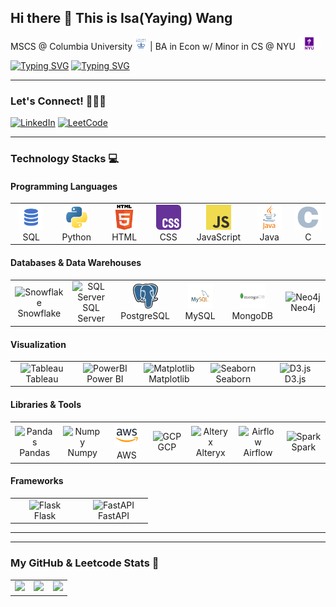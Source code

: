 ## Hi there 👋 This is Isa(Yaying) Wang

MSCS @ Columbia University <img height="20px" alt="columbia" src="./static/columbia-icon.png" /> | BA in Econ w/ Minor in CS @ NYU <img height="20px" alt="nyu" src="./static/nyu-icon.png" />

[![Typing SVG](https://readme-typing-svg.demolab.com?font=Kode+Mono&pause=1000&color=B2CCF7FF&repeat=false&random=false&width=435&lines=I+enjoy+coding+to+solve+issues)](https://git.io/typing-svg)
[![Typing SVG](https://readme-typing-svg.demolab.com?font=Kode+Mono&pause=1000&color=B2CCF7FF&repeat=false&random=false&width=435&lines=and+positively+impact+lives!+😛)](https://git.io/typing-svg)

---

### Let's Connect! 🧑‍🤝‍🧑

[![LinkedIn](https://img.shields.io/badge/linkedin-%230077B5.svg?&style=for-the-badge&logo=linkedin&logoColor=white)](https://www.linkedin.com/in/isa-wang/)
[![LeetCode](https://img.shields.io/badge/LeetCode-%23FFA116.svg?&style=for-the-badge&logo=LeetCode&logoColor=black)](https://leetcode.com/isawyying/)

---

### Technology Stacks 💻

#### Programming Languages
<table>
<tr>
<td align="center" width="96"><img alt="SQL" width="40px" src="https://raw.githubusercontent.com/github/explore/main/topics/sql/sql.png" /><br>SQL</td>
<td align="center" width="96"><img alt="Python" width="40px" src="https://raw.githubusercontent.com/github/explore/main/topics/python/python.png" /><br>Python</td>
<td align="center" width="96"><img alt="HTML5" width="40px" src="https://raw.githubusercontent.com/github/explore/main/topics/html/html.png" /><br>HTML</td>
<td align="center" width="96"><img alt="CSS" width="40px" src="https://raw.githubusercontent.com/github/explore/main/topics/css/css.png" /><br>CSS</td>
<td align="center" width="96"><img alt="JavaScript" width="40px" src="https://raw.githubusercontent.com/github/explore/main/topics/javascript/javascript.png" /><br>JavaScript</td>
<td align="center" width="96"><img alt="Java" width="40px" src="https://raw.githubusercontent.com/github/explore/main/topics/java/java.png" /><br>Java</td>
<td align="center" width="96"><img alt="C" width="40px" src="https://raw.githubusercontent.com/github/explore/main/topics/c/c.png" /><br>C</td>
</tr>
</table>

#### Databases & Data Warehouses
<table>
<tr>
<td align="center" width="96"><img alt="Snowflake" width="40px" src="https://upload.wikimedia.org/wikipedia/commons/f/ff/Snowflake_Logo.svg" /><br>Snowflake</td>
<td align="center" width="96"><img alt="SQL Server" width="40px" src="https://cdn.jsdelivr.net/gh/devicons/devicon/icons/microsoftsqlserver/microsoftsqlserver-plain.svg" /><br>SQL Server</td>
<td align="center" width="96"><img alt="PostgreSQL" width="40px" src="https://raw.githubusercontent.com/github/explore/main/topics/postgresql/postgresql.png" /><br>PostgreSQL</td>
<td align="center" width="96"><img alt="MySQL" width="40px" src="https://raw.githubusercontent.com/github/explore/main/topics/mysql/mysql.png" /><br>MySQL</td>
<td align="center" width="96"><img alt="MongoDB" width="40px" src="https://raw.githubusercontent.com/github/explore/main/topics/mongodb/mongodb.png" /><br>MongoDB</td>
<td align="center" width="96"><img alt="Neo4j" width="40px" src="https://dist.neo4j.com/wp-content/uploads/neo4j_logo_globe.png" /><br>Neo4j</td>
</tr>
</table>

#### Visualization
<table>
<tr>
<td align="center" width="96"><img alt="Tableau" width="40px" src="https://www.tableau.com/sites/default/files/pages/tableaulogo_highres.png" /><br>Tableau</td>
<td align="center" width="96"><img alt="PowerBI" width="40px" src="https://powerbi.microsoft.com/pictures/shared/social/social-default-image.png" /><br>Power BI</td>
<td align="center" width="96"><img alt="Matplotlib" width="40px" src="https://matplotlib.org/3.1.1/_static/logo2.png" /><br>Matplotlib</td>
<td align="center" width="96"><img alt="Seaborn" width="40px" src="https://seaborn.pydata.org/_static/logo-wide-lightbg.svg" /><br>Seaborn</td>
<td align="center" width="96"><img alt="D3.js" width="40px" src="https://d3js.org/logo.svg" /><br>D3.js</td>
</tr>
</table>

#### Libraries & Tools
<table>
<tr>
<td align="center" width="96"><img alt="Pandas" width="40px" src="https://pandas.pydata.org/static/img/pandas_mark.svg" /><br>Pandas</td>
<td align="center" width="96"><img alt="Numpy" width="40px" src="https://numpy.org/images/logo.svg" /><br>Numpy</td>
<td align="center" width="96"><img alt="AWS" width="40px" src="https://raw.githubusercontent.com/github/explore/main/topics/aws/aws.png" /><br>AWS</td>
<td align="center" width="96"><img alt="GCP" width="40px" src="https://cloud.google.com/_static/cloud/images/favicons/onecloud/super_cloud.png" /><br>GCP</td>
<td align="center" width="96"><img alt="Alteryx" width="40px" src="https://logodownload.org/wp-content/uploads/2021/10/alteryx-logo.png" /><br>Alteryx</td>
<td align="center" width="96"><img alt="Airflow" width="40px" src="https://upload.wikimedia.org/wikipedia/commons/d/de/AirflowLogo.png" /><br>Airflow</td>
<td align="center" width="96"><img alt="Spark" width="40px" src="https://upload.wikimedia.org/wikipedia/commons/f/f3/Apache_Spark_logo.svg" /><br>Spark</td>
</tr>
</table>

#### Frameworks
<table>
<tr>
<td align="center" width="96"><img alt="Flask" width="40px" src="https://upload.wikimedia.org/wikipedia/commons/3/3c/Flask_logo.svg" /><br>Flask</td>
<td align="center" width="96"><img alt="FastAPI" width="40px" src="https://avatars.githubusercontent.com/u/51670916?s=200&v=4" /><br>FastAPI</td>
</tr>
</table>

---

---

### My GitHub & Leetcode Stats 🌟

<table align="center">
  <tr>
    <!-- GitHub Stats -->
    <td align="center" width="33%">
      <img height="170px" src="https://github-readme-stats.vercel.app/api?username=IsaWang-05&count_private=true" />
    </td>
    <!-- Top Languages -->
    <td align="center" width="33%">
      <img height="170px" src="https://github-readme-stats.vercel.app/api/top-langs/?username=IsaWang-05&layout=compact&langs_count=8&count_private=true&hide=jupyter%20notebook" />
    </td>
    <!-- LeetCode Stats -->
    <td align="center" width="33%">
      <img src="https://stats.justsong.cn/api/leetcode?username=isawyying" />
    </td>
  </tr>
</table>

